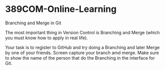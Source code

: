 # 389COM-Online-Learning

Branching and Merge in Git

The most important thing in Version Control is Branching and Merge (which you must know how to apply in real life).

Your task is to register to GitHub and try doing a Branching and later Merge by one of your friends. 
Screen capture your branch amd merge. 
Make sure to show the name of the person that do the Branching in the interface for Git. 
